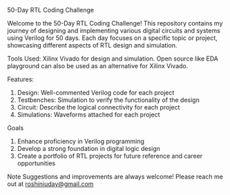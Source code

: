 50-Day RTL Coding Challenge

Welcome to  the 50-Day RTL Coding Challenge!
This repository contains my journey of designing and implementing various digital circuits and systems using Verilog for 50 days. Each day focuses on a specific topic or project, showcasing different aspects of RTL design and simulation. 

Tools Used: Xilinx Vivado for design and simulation. 
Open source like EDA playground can also be used as an alternative for Xilinx Vivado.

Features:
1. Design: Well-commented Verilog code for each project
2. Testbenches: Simulation to verify the functionality of the design
3. Circuit: Describe the logical connectivity for each project
4. Simulations: Waveforms attached for each project

Goals
1. Enhance proficiency in Verilog programming
2. Develop a strong foundation in digital logic design
3. Create a portfolio of RTL projects for future reference and career opportunities

Note
Suggestions and improvements are always welcome! Please reach me out at roshiniuday@gmail.com 
